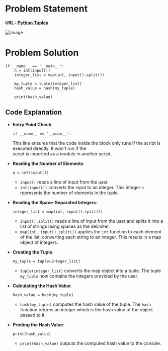 # Problem Statement 
**URL : [Python Tuples](https://www.hackerrank.com/challenges/python-tuples/problem?isFullScreen=true)**

![image](https://github.com/JawadSher/Python_Problems-HackerRank/assets/158135119/cffa0cf8-7ffb-4e46-a070-4a019a59fc2f)

# Problem Solution 
```
if __name__ == '__main__':
    n = int(input())
    integer_list = map(int, input().split())
    
    my_tuple = tuple(integer_list)
    hash_value = hash(my_tuple)
    
    print(hash_value)
```

## Code Explanation

-   **Entry Point Check**:
  
    `if __name__ == '__main__':` 
   
    This line ensures that the code inside the block only runs if the script is executed directly. It won't run if the 	
    script is imported as a module in another script.
    
-   **Reading the Number of Elements**:
  
    `n = int(input())` 
    
    -   `input()` reads a line of input from the user.
    -   `int(input())` converts the input to an integer. This integer `n` represents the number of elements in the tuple.
-   **Reading the Space-Separated Integers**:

    `integer_list = map(int, input().split())` 
    
    -   `input().split()` reads a line of input from the user and splits it into a list of strings using spaces as the delimiter.
    -   `map(int, input().split())` applies the `int` function to each element of the list, converting each string to an integer. This results in a map object of integers.
-   **Creating the Tuple**:
    
    `my_tuple = tuple(integer_list)` 
    
    -   `tuple(integer_list)` converts the map object into a tuple. The tuple `my_tuple` now contains the integers provided by the user.
    
-   **Calculating the Hash Value**:

    `hash_value = hash(my_tuple)` 
    
    -   `hash(my_tuple)` computes the hash value of the tuple. The `hash` function returns an integer which is the hash value of the object passed to it.
    
-   **Printing the Hash Value**:
    
    `print(hash_value)` 
    
    -   `print(hash_value)` outputs the computed hash value to the console.
